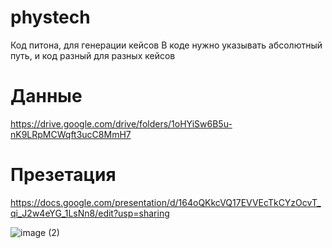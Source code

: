 # phystech
Код питона, для генерации кейсов
В коде нужно указывать абсолютный путь, и код разный для разных кейсов 

# Данные
https://drive.google.com/drive/folders/1oHYiSw6B5u-nK9LRpMCWqft3ucC8MmH7

# Презетация 
https://docs.google.com/presentation/d/164oQKkcVQ17EVVEcTkCYzOcvT_qi_J2w4eYG_1LsNn8/edit?usp=sharing

![image (2)](https://user-images.githubusercontent.com/64496742/234557144-76aaee6e-a215-4791-84b5-847dd8b8b0fb.png)
